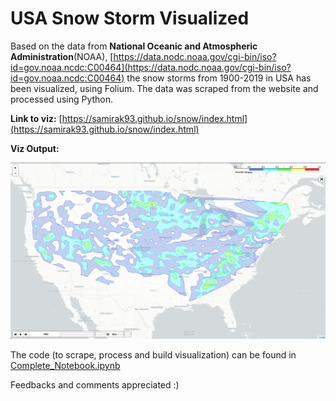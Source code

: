 # USA Snow Storm Visualized

Based on the data from **National Oceanic and Atmospheric Administration**(NOAA), [https://data.nodc.noaa.gov/cgi-bin/iso?id=gov.noaa.ncdc:C00464](https://data.nodc.noaa.gov/cgi-bin/iso?id=gov.noaa.ncdc:C00464) the snow storms from 1900-2019 in USA has been visualized, using Folium. The data was scraped from the website and processed using Python.

**Link to viz:** [https://samirak93.github.io/snow/index.html](https://samirak93.github.io/snow/index.html)

**Viz Output:**

<img src="https://raw.githubusercontent.com/samirak93/snow/master/Snowstorm_folium.png" alt="drawing" width="700"/>

The code (to scrape, process and build visualization) can be found in  [Complete_Notebook.ipynb](https://github.com/samirak93/snow/blob/master/Complete_Notebook.ipynb)


Feedbacks and comments appreciated :)

